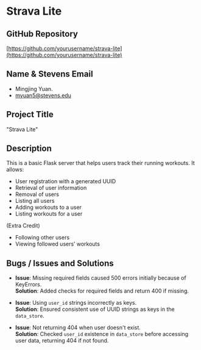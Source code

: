 # Strava Lite

## GitHub Repository
[https://github.com/yourusername/strava-lite](https://github.com/yourusername/strava-lite)

## Name & Stevens Email
- Mingjing Yuan. 
- myuan5@stevens.edu

## Project Title
"Strava Lite"

## Description
This is a basic Flask server that helps users track their running workouts. It allows:
- User registration with a generated UUID
- Retrieval of user information
- Removal of users
- Listing all users
- Adding workouts to a user
- Listing workouts for a user

(Extra Credit)
- Following other users
- Viewing followed users’ workouts

## Bugs / Issues and Solutions
- **Issue**: Missing required fields caused 500 errors initially because of KeyErrors.  
  **Solution**: Added checks for required fields and return 400 if missing.
  
- **Issue**: Using `user_id` strings incorrectly as keys.  
  **Solution**: Ensured consistent use of UUID strings as keys in the `data_store`.

- **Issue**: Not returning 404 when user doesn't exist.  
  **Solution**: Checked `user_id` existence in `data_store` before accessing user data, returning 404 if not found.
